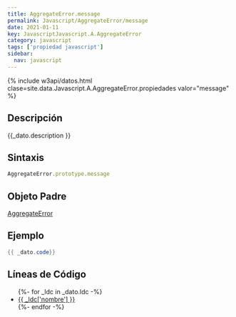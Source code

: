 ```yaml
---
title: AggregateError.message
permalink: Javascript/AggregateError/message
date: 2021-01-11
key: JavascriptJavascript.A.AggregateError
category: javascript
tags: ['propiedad javascript']
sidebar: 
  nav: javascript
---
```


{% include w3api/datos.html clase=site.data.Javascript.A.AggregateError.propiedades valor="message" %}

## Descripción
{{_dato.description }}

## Sintaxis
~~~javascript
AggregateError.prototype.message
~~~

## Objeto Padre
[AggregateError](/Javascript/AggregateError/)

## Ejemplo
~~~java
{{ _dato.code}}
~~~

## Líneas de Código
<ul>
{%- for _ldc in _dato.ldc -%}
   <li>
       <a href="{{_ldc['url'] }}">{{ _ldc['nombre'] }}</a>
   </li>
{%- endfor -%}
</ul>
